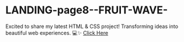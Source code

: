 # LANDING-page8--FRUIT-WAVE-
Excited to share my latest HTML & CSS project! Transforming ideas into beautiful web experiences. 💻✨ 
[Click Here](https://yashdatir1999.github.io/LANDING-page8--FRUIT-WAVE-/)
